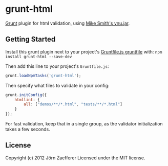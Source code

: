 # grunt-html

[Grunt][grunt] plugin for html validation, using [Mike Smith's vnu.jar][vnujar].

## Getting Started
Install this grunt plugin next to your project's [Gruntfile.js gruntfile][getting_started] with: `npm install grunt-html --save-dev`

Then add this line to your project's `Gruntfile.js`:

```javascript
grunt.loadNpmTasks('grunt-html');
```

Then specify what files to validate in your config:

```javascript
grunt.initConfig({
	htmllint: {
		all: ["demos/**/*.html", "tests/**/*.html"]
	}
});
```

For fast validation, keep that in a single group, as the validator initialization takes a few seconds.

[grunt]: https://github.com/gruntjs/grunt
[getting_started]: https://github.com/gruntjs/grunt/wiki/Getting-started
[vnujar]: https://bitbucket.org/sideshowbarker/vnu/

## License
Copyright (c) 2012 Jörn Zaefferer
Licensed under the MIT license.
